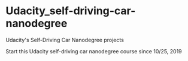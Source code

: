 # Udacity_self-driving-car-nanodegree

Udacity's Self-Driving Car Nanodegree projects

Start this Udacity self-driving car nanodegree course since 10/25, 2019




